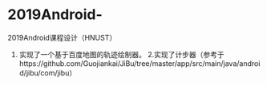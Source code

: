 # 2019Android-
2019Android课程设计（HNUST）
1. 实现了一个基于百度地图的轨迹绘制器。
2.实现了计步器（参考于https://github.com/Guojiankai/JiBu/tree/master/app/src/main/java/android/jibu/com/jibu）
